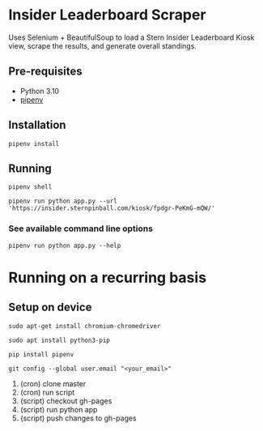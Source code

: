 # Insider Leaderboard Scraper
Uses Selenium + BeautifulSoup to load a Stern Insider Leaderboard Kiosk view, scrape the results, and generate overall standings.

## Pre-requisites
- Python 3.10
- [pipenv](https://pipenv.pypa.io/en/latest/)

## Installation
`pipenv install`

## Running
`pipenv shell`

`pipenv run python app.py --url 'https://insider.sternpinball.com/kiosk/fpdgr-PeKmG-mQW/'`

### See available command line options
`pipenv run python app.py --help`


# Running on a recurring basis

## Setup on device
`sudo apt-get install chromium-chromedriver`

`sudo apt install python3-pip`

`pip install pipenv`

`git config --global user.email "<your_email>"`

1. (cron) clone master
2. (cron) run script
3. (script) checkout gh-pages
4. (script) run python app
5. (script) push changes to gh-pages